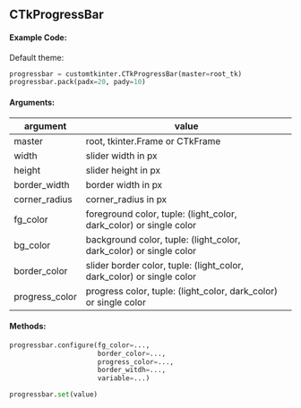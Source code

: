 ## CTkProgressBar

#### Example Code:
Default theme:
```python
progressbar = customtkinter.CTkProgressBar(master=root_tk)
progressbar.pack(padx=20, pady=10)
```

#### Arguments:

argument | value
--- | ---
master | root, tkinter.Frame or CTkFrame
width | slider width in px
height | slider height in px
border_width | border width in px
corner_radius | corner_radius in px
fg_color | foreground color, tuple: (light_color, dark_color) or single color
bg_color | background color, tuple: (light_color, dark_color) or single color
border_color | slider border color, tuple: (light_color, dark_color) or single color
progress_color | progress color, tuple: (light_color, dark_color) or single color

#### Methods:
```Python
progressbar.configure(fg_color=...,
                      border_color=...,
                      progress_color=...,
                      border_witdh=...,
                      variable=...)

progressbar.set(value)
```